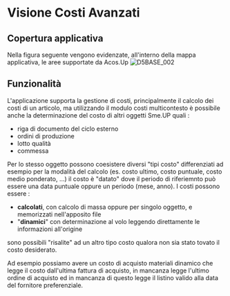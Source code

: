 # Visione Costi Avanzati

## Copertura applicativa
Nella figura seguente vengono evidenzate, all'interno della mappa applicativa, le aree supportate da Acos.Up
![D5BASE_002](http://doc.smeup.com/immagini/MBDOC_VIS-D0INTRO/D5BASE_002.png)
## Funzionalità
L'applicazione supporta la gestione di costi, principalmente il calcolo dei costi di un articolo, ma utilizzando il modulo costi multicontesto è possibile anche la determinazione del costo di altri oggetti Sme.UP quali : 
-  riga di documento del ciclo esterno
-  ordini di produzione
-  lotto qualità
-  commessa

Per lo stesso oggetto possono coesistere diversi "tipi costo" differenziati ad esempio per la modalità del calcolo (es. costo ultimo, costo puntuale, costo medio ponderato, ...) il costo è "datato" dove il periodo di riferiemnto può essere una data puntuale oppure un periodo (mese, anno).
I costi possono essere : 
-  **calcolati**, con calcolo di massa oppure per singolo oggetto, e memorizzati nell'apposito file
-  "**dinamici**" con determinazione al volo leggendo direttamente le informazioni all'origine

sono possibili "risalite" ad un altro tipo costo qualora non sia stato tovato il costo desiderato.

Ad esempio possiamo avere un costo di acquisto materiali dinamico che legge il costo dall'ultima fattura di acquisto, in mancanza legge l'ultimo ordine di acquisto ed in mancanza di questo legge il listino valido alla data del fornitore preferenziale.
